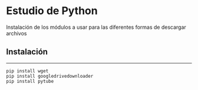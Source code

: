 # Estudio de Python

Instalación de los módulos a usar para las diferentes formas de descargar archivos

## Instalación
---------
 ```
pip install wget
pip install googledrivedownloader
pip install pytube
 ```
